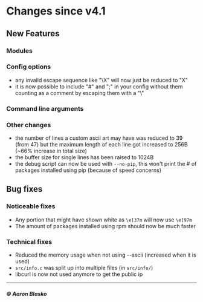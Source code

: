 # Changes since v4.1

## New Features

### Modules

### Config options
* any invalid escape sequence like "\X" will now just be reduced to "X"
* it is now possible to include "#" and ";" in your config without them counting as a comment by escaping them with a "\\"

### Command line arguments

### Other changes
* the number of lines a custom ascii art may have was reduced to 39 (from 47) but the maximum length of each line got increased to 256B (~66% increase in total size)
* the buffer size for single lines has been raised to 1024B
* the debug script can now be used with `--no-pip`, this won't print the # of packages installed using pip (because of speed concerns)

## Bug fixes

### Noticeable fixes
* Any portion that might have shown white as `\e[37m` will now use `\e[97m`
* The amount of packages installed using rpm should now be much faster

### Technical fixes
* Reduced the memory usage when not using --ascii (increased when it is used)
* `src/info.c` was split up into multiple files (in `src/info/`)
* libcurl is now not used anymore to get the public ip

---

##### © Aaron Blasko
